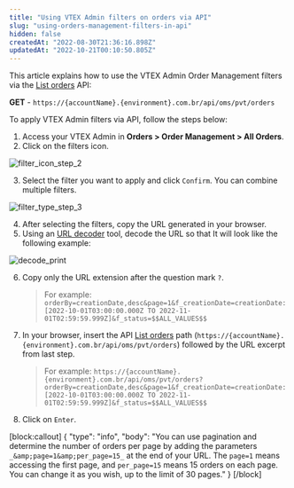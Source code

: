 ```yaml
---
title: "Using VTEX Admin filters on orders via API"
slug: "using-orders-management-filters-in-api"
hidden: false
createdAt: "2022-08-30T21:36:16.898Z"
updatedAt: "2022-10-21T00:10:50.805Z"
---
```


This article explains how to use the VTEX Admin Order Management filters via the [List orders](https://developers.vtex.com/vtex-rest-api/reference/listorders) API:

**GET** - `https://{accountName}.{environment}.com.br/api/oms/pvt/orders`

To apply VTEX Admin filters via API, follow the steps below:

1. Access your VTEX Admin in **Orders > Order Management > All Orders**.
2. Click on the filters icon.

![filter\_icon\_step\_2](https://cdn.jsdelivr.net/gh/vtexdocs/dev-portal-content@readme-docs/docs/guides/Orders/actions-orders/df54dbf-filter_icon_step_2_21.jpg)

3. Select the filter you want to apply and click `Confirm`. You can combine multiple filters.

![filter\_type\_step\_3](https://cdn.jsdelivr.net/gh/vtexdocs/dev-portal-content@readme-docs/docs/guides/Orders/actions-orders/0a13fb3-filter_type_step_3_28.jpg)

4. After selecting the filters, copy the URL generated in your browser.
5. Using an [URL decoder](http://meyerweb.com/eric/tools/dencoder/) tool, decode the URL so that It will look like the following example:

![decode\_print](https://cdn.jsdelivr.net/gh/vtexdocs/dev-portal-content@readme-docs/docs/guides/Orders/actions-orders/f9abe45-decode_print_37.jpg)

6. Copy only the URL extension after the question mark `?`.

   > For example: `orderBy=creationDate,desc&page=1&f_creationDate=creationDate:[2022-10-01T03:00:00.000Z TO 2022-11-01T02:59:59.999Z]&f_status=$$ALL_VALUES$$`

7. In your browser, insert the API [List orders](https://developers.vtex.com/vtex-rest-api/reference/listorders) path (`https://{accountName}.{environment}.com.br/api/oms/pvt/orders`) followed by the URL excerpt from last step.
   > For example: `https://{accountName}.{environment}.com.br/api/oms/pvt/orders?orderBy=creationDate,desc&page=1&f_creationDate=creationDate:[2022-10-01T03:00:00.000Z TO 2022-11-01T02:59:59.999Z]&f_status=$$ALL_VALUES$$`

8. Click on `Enter`.

[block:callout]
{
  "type": "info",
  "body": "You can use pagination and determine the number of orders per page by adding the parameters `_&amp;page=1&amp;per_page=15_` at the end of your URL. The `page=1` means accessing the first page, and `per_page=15` means 15 orders on each page. You can change it as you wish, up to the limit of 30 pages."
}
[/block]
